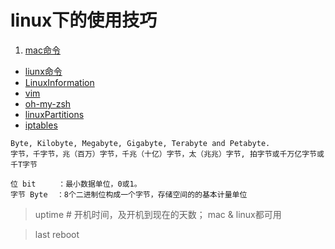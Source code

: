 # linux下的使用技巧

1. [mac命令](/linux/macterminaltips.md)
+ [liunx命令](/linux/linuxcommand.md)
+ [LinuxInformation](/linux/linux-infomation.md)
+ [vim](/linux/vim.md)
+ [oh-my-zsh](/linux/oh-my-zsh.md)
+ [linuxPartitions](/linux/linuxpartitions.md)
+ [iptables](/linux/iptables-firewall.md)

```
Byte, Kilobyte, Megabyte, Gigabyte, Terabyte and Petabyte.
字节，千字节，兆（百万）字节，千兆（十亿）字节，太（兆兆）字节, 拍字节或千万亿字节或千T字节

位 bit     ：最小数据单位，0或1。
字节 Byte  ：8个二进制位构成一个字节，存储空间的的基本计量单位
```



> uptime # 开机时间，及开机到现在的天数； mac & linux都可用

> last reboot
